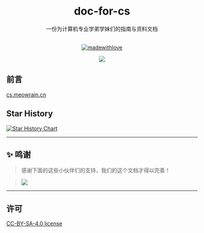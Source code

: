 <div align="center">
  <h1>doc-for-cs</h1>
一份为计算机专业学弟学妹们的指南与资料文档<br><br>

[![madewithlove](https://forthebadge.com/images/badges/built-with-love.svg)](https://github.com/meowrain/doc-for-sxau)

<img src="https://counter.seku.su/cmoe?name=meowrain&theme=r34" /><br>
</div>

## 前言

[cs.meowrain.cn](https://cs.meowrain.cn)

## Star History

[![Star History Chart](https://api.star-history.com/svg?repos=meowrain/doc-for-sxau&type=Date)](https://star-history.com/#meowrain/doc-for-cs&Date)

---

## ✨ 鸣谢

> 感谢下面的这些小伙伴们的支持，我们的这个文档才得以完善！

> <a href="https://github.com/meowrain/doc-for-sxau/graphs/contributors">
> <img src="https://contrib.rocks/image?repo=meowrain/doc-for-cs" />
> </a>

---

## 许可

[CC-BY-SA-4.0 license](./LICENSE)
